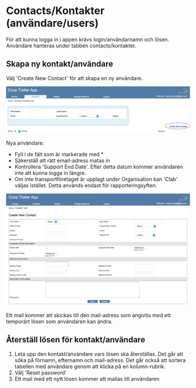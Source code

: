 # Contacts/Kontakter (användare/users)

För att kunna logga in i appen krävs login/användarnamn och lösen. Användare hanteras under tabben contacts/kontakter. 

## Skapa ny kontakt/användare

Välj 'Create New Contact' för att skapa en ny användare.

![contacts](./media/contacts-new-1.png)

Nya användare:

* Fyll i de fält som är markerade med \* 
* Säkerställ att rätt email-adress matas in
* Kontrollera 'Support End Date'. Efter detta datum kommer användaren inte att kunna logga in längre.
* Om inte transportföretaget är upplagt under Organisation kan 'Clab' väljas istället. Detta används endast för rapporteringsyften.

![contacts](./media/contacts-new-2.png)

Ett mail kommer att skickas till den mail-adress som angivtis med ett temporärt lösen som användaren kan ändra.



## Återställ lösen för kontakt/användare

1. Leta upp den kontakt/användare vars lösen ska återställas. Det går att söka på förnamn, efternamn och mail-adress. Det går också att sortera tabellen med användare genom att klicka på en kolumn-rubrik.
1. Välj 'Reset password'
1. Ett mail med ett nytt lösen kommer att mailas till användaren
